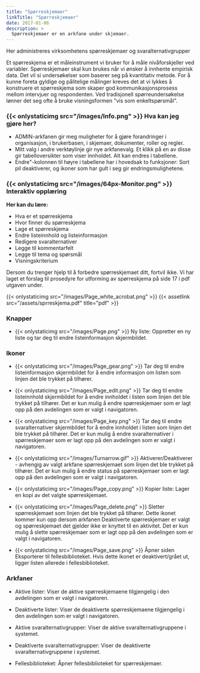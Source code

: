 ```yaml
---
title: "Spørreskjemaer"
linkTitle: "Spørreskjemaer"
date: 2017-01-06
description: >
  Spørreskjemaer er en arkfane under skjemaer. 
---
```

Her administreres virksomhetens spørreskjemaer og svaralternativgrupper

Et spørreskjema er et måleinstrument vi bruker for å måle nivåforskjeller ved variabler. Spørreskjemaer skal kun brukes når vi ønsker å innhente empirisk data. Det vil si undersøkelser som baserer seg på kvantitativ metode. For å kunne foreta gyldige og pålitelige målinger kreves det at vi lykkes å konstruere et spørreskjema som skaper god kommunikasjonsprosess mellom intervjuer og respondenten. Ved tradisjonell spørreundersøkelse lønner det seg ofte å bruke visningsformen "vis som enkeltspørsmål". 

### {{< onlystaticimg src="/images/Info.png" >}} Hva kan jeg gjøre her?

- ADMIN-arkfanen gir meg muligheter for å gjøre forandringer i organisasjon, i brukerbasen, i skjemaer, dokumenter, roller og regler.
- Mitt valg i andre verktøylinje gir nye arkfanevalg. Et klikk på en av disse gir tabelloversikter som viser innholdet. Alt kan endres i tabellene.
- Endre"-kolonnen til høyre i tabellene har i hovedsak to funksjoner: Sort pil deaktiverer, og ikoner som har gult i seg gir endringsmulighetene.

### {{< onlystaticimg src="/images/64px-Monitor.png" >}} Interaktiv opplæring

**Her kan du lære:**

- Hva er et spørreskjema
- Hvor finner du spørreskjema
- Lage et spørreskjema
- Endre listeinnhold og listeinformasjon
- Redigere svaralternativer
- Legge til kommentarfelt
- Legge til tema og spørsmål
- Visningskriterium

Dersom du trenger hjelp til å forbedre spørreskjemaet ditt, fortvil ikke. Vi har laget et forslag til prosedyre for utforming av spørreskjema på side 17 i pdf utgaven under.

{{< onlystaticimg src="/images/Page_white_acrobat.png" >}} 
{{< assetlink src="/assets/sprreskjema.pdf" title="pdf" >}}

### Knapper

- {{< onlystaticimg src="/images/Page.png" >}} Ny liste: Oppretter en ny liste og tar deg til endre listeinformasjon skjermbildet.

### Ikoner

- {{< onlystaticimg src="/images/Page_gear.png" >}} Tar deg til endre listeinformasjon skjermbildet for å endre informasjon om listen som linjen det ble trykket på tilhører.
    
- {{< onlystaticimg src="/images/Page_edit.png" >}} Tar deg til endre listeinnhold skjermbildet for å endre innholdet i listen som linjen det ble trykket på tilhører. Det er kun mulig å endre spørreskjemaer som er lagt opp på den avdelingen som er valgt i navigatoren.
    
- {{< onlystaticimg src="/images/Page_key.png" >}} Tar deg til endre svaralternativer skjermbildet for å endre innholdet i listen som linjen det ble trykket på tilhører. Det er kun mulig å endre svaralternativer i spørreskjemaer som er lagt opp på den avdelingen som er valgt i navigatoren.
    
- {{< onlystaticimg src="/images/Turnarrow.gif" >}} Aktiverer/Deaktiverer - avhengig av valgt arkfane spørreskjemaet som linjen det ble trykket på tilhører. Det er kun mulig å endre status på spørreskjemaer som er lagt opp på den avdelingen som er valgt i navigatoren.
    
- {{< onlystaticimg src="/images/Page_copy.png" >}} Kopier liste: Lager en kopi av det valgte spørreskjemaet.
    
- {{< onlystaticimg src="/images/Page_delete.png" >}} Sletter spørreskjemaet som linjen det ble trykket på tilhører. Dette ikonet kommer kun opp dersom arkfanen Deaktiverte spørreskjemaer er valgt og spørreskjemaet det gjelder ikke er knyttet til en aktivitet. Det er kun mulig å slette spørreskjemaer som er lagt opp på den avdelingen som er valgt i navigatoren.
    
- {{< onlystaticimg src="/images/Page_save.png" >}} Åpner siden Eksporterer til fellesbiblioteket. Hvis dette ikonet er deaktivert/grået ut, ligger listen allerede i fellesbiblioteket.

### Arkfaner

- Aktive lister: Viser de aktive spørreskjemaene tilgjengelig i den avdelingen som er valgt i navigatoren.

- Deaktiverte lister: Viser de deaktiverte spørreskjemaene tilgjengelig i den avdelingen som er valgt i navigatoren.

- Aktive svaralternativgrupper: Viser de aktive svaralternativgruppene i systemet.

- Deaktiverte svaralternativgrupper: Viser de deaktiverte svaralternativgruppene i systemet.
    
- Fellesbiblioteket: Åpner fellesbiblioteket for spørreskjemaer.
